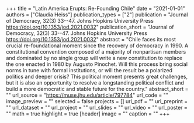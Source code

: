 +++
title = "Latin America Erupts: Re-Founding Chile"
date = "2021-01-01"
authors = ["Claudia Heiss"]
publication_types = ["2"]
publication = "Journal of Democracy, 32(3) 33--47. Johns Hopkins University Press https://doi.org/10.1353/jod.2021.0032"
publication_short = "Journal of Democracy, 32(3) 33--47. Johns Hopkins University Press https://doi.org/10.1353/jod.2021.0032"
abstract = "Chile faces its most crucial re-foundational moment since the recovery of democracy in 1990. A constitutional convention composed of a majority of nonpartisan members and dominated by no single group will write a new constitution to replace the one enacted in 1980 by Augusto Pinochet. Will this process bring social norms in tune with formal institutions, or will the result be a polarized politics and deeper crisis? This political moment presents great challenges, but it is also an opportunity to resolve a longstanding political conflict and build a more democratic and stable future for the country."
abstract_short = ""
url_source = "https://muse.jhu.edu/article/797784"
url_code = ""
image_preview = ""
selected = false
projects = []
url_pdf = ""
url_preprint = ""
url_dataset = ""
url_project = ""
url_slides = ""
url_video = ""
url_poster = ""
math = true
highlight = true
[header]
image = ""
caption = ""
+++

